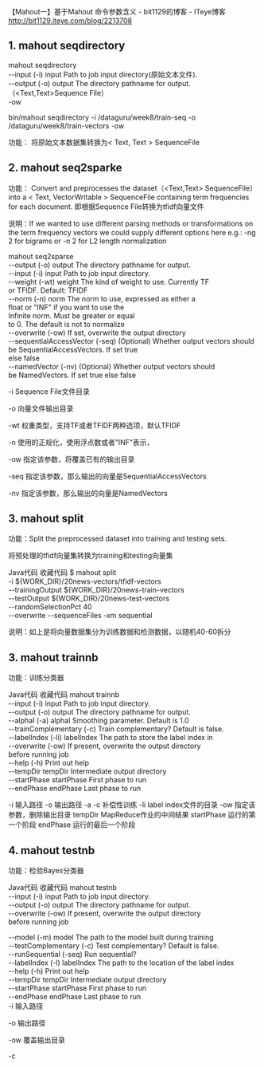 【Mahout一】基于Mahout 命令参数含义 - bit1129的博客 - ITeye博客 http://bit1129.iteye.com/blog/2213708

## 1. mahout seqdirectory

mahout seqdirectory   
    --input (-i) input               Path to job input directory(原始文本文件).  
    --output (-o) output             The directory pathname for output.（<Text,Text>Sequence File）  
    -ow  

bin/mahout seqdirectory -i /dataguru/week8/train-seq -o /dataguru/week8/train-vectors -ow

功能： 将原始文本数据集转换为< Text, Text > SequenceFile

## 2. mahout seq2sparke

功能： Convert and preprocesses the dataset（<Text,Text> SequenceFile） into a < Text, VectorWritable > SequenceFile containing term frequencies for each document.
即根据Sequence File转换为tfidf向量文件

说明：If we wanted to use different parsing methods or transformations on the term frequency vectors we could supply different options here e.g.: -ng 2 for bigrams or -n 2 for L2 length normalization

mahout seq2sparse                           
  --output (-o) output             The directory pathname for output.          
  --input (-i) input               Path to job input directory.                
  --weight (-wt) weight            The kind of weight to use. Currently TF     
                                       or TFIDF. Default: TFIDF                    
  --norm (-n) norm                 The norm to use, expressed as either a      
                                       float or "INF" if you want to use the       
                                       Infinite norm.  Must be greater or equal    
                                       to 0.  The default is not to normalize      
  --overwrite (-ow)                If set, overwrite the output directory      
  --sequentialAccessVector (-seq)  (Optional) Whether output vectors should    
                                       be SequentialAccessVectors. If set true     
                                       else false                                  
  --namedVector (-nv)              (Optional) Whether output vectors should    
                                       be NamedVectors. If set true else false  
 

-i Sequence File文件目录

-o 向量文件输出目录

-wt 权重类型，支持TF或者TFIDF两种选项，默认TFIDF

-n 使用的正规化，使用浮点数或者"INF"表示，

-ow 指定该参数，将覆盖已有的输出目录

-seq 指定该参数，那么输出的向量是SequentialAccessVectors

-nv 指定该参数，那么输出的向量是NamedVectors

## 3. mahout split

功能：Split the preprocessed dataset into training and testing sets.

将预处理的tfidf向量集转换为training和testing向量集

Java代码  收藏代码
$ mahout split   
    -i ${WORK_DIR}/20news-vectors/tfidf-vectors   
    --trainingOutput ${WORK_DIR}/20news-train-vectors   
    --testOutput ${WORK_DIR}/20news-test-vectors    
    --randomSelectionPct 40   
    --overwrite --sequenceFiles -xm sequential  

说明：如上是将向量数据集分为训练数据和检测数据，以随机40-60拆分

 

## 3. mahout trainnb

功能：训练分类器

Java代码  收藏代码
mahout trainnb  
  --input (-i) input               Path to job input directory.                   
  --output (-o) output             The directory pathname for output.                      
  --alphaI (-a) alphaI             Smoothing parameter. Default is 1.0  
  --trainComplementary (-c)        Train complementary? Default is false.                          
  --labelIndex (-li) labelIndex    The path to store the label index in           
  --overwrite (-ow)                If present, overwrite the output directory     
                                       before running job                             
  --help (-h)                      Print out help                                 
  --tempDir tempDir                Intermediate output directory                  
  --startPhase startPhase          First phase to run                             
  --endPhase endPhase              Last phase to run  
 

-i 输入路径
-o 输出路径
-a
-c 补偿性训练
-li label index文件的目录
-ow 指定该参数，删除输出目录
tempDir MapReduce作业的中间结果
startPhase 运行的第一个阶段
endPhase 运行的最后一个阶段

## 4. mahout testnb

功能：检验Bayes分类器

Java代码  收藏代码
mahout testnb     
  --input (-i) input               Path to job input directory.                    
  --output (-o) output             The directory pathname for output.              
  --overwrite (-ow)                If present, overwrite the output directory      
                                       before running job  
  
  --model (-m) model               The path to the model built during training     
  --testComplementary (-c)         Test complementary? Default is false.                            
  --runSequential (-seq)           Run sequential?                                 
  --labelIndex (-l) labelIndex     The path to the location of the label index     
  --help (-h)                      Print out help                                  
  --tempDir tempDir                Intermediate output directory                   
  --startPhase startPhase          First phase to run                              
  --endPhase endPhase              Last phase to run  
-i 输入路径

-o 输出路径

-ow 覆盖输出目录

-c
